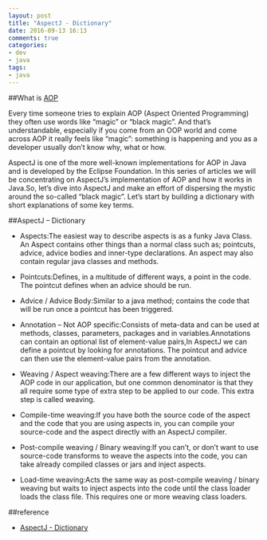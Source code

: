```yaml
---
layout: post
title: "AspectJ - Dictionary"
date: 2016-09-13 16:13
comments: true
categories: 
- dev
- java
tags:
- java
---
```

##What is [AOP](https://en.wikipedia.org/wiki/Aspect-oriented_programming)

Every time someone tries to explain AOP (Aspect Oriented Programming) they often use words like “magic” or “black magic”. And that’s understandable, especially if you come from an OOP world and come across AOP it really feels like “magic”: something is happening and you as a developer usually don’t know why, what or how.

AspectJ is one of the more well-known implementations for AOP in Java and is developed by the Eclipse Foundation. In this series of articles we will be concentrating on AspectJ’s implementation of AOP and how it works in Java.So, let’s dive into AspectJ and make an effort of dispersing the mystic around the so-called “black magic”. Let’s start by building a dictionary with short explanations of some key terms.

<!-- more -->

##AspectJ – Dictionary
+ Aspects:The easiest way to describe aspects is as a funky Java Class. An Aspect contains other things than a normal class such as; pointcuts, advice, advice bodies and inner-type declarations. An aspect may also contain regular java classes and methods.

+ Pointcuts:Defines, in a multitude of different ways, a point in the code. The pointcut defines when an advice should be run.

+ Advice / Advice Body:Similar to a java method; contains the code that will be run once a pointcut has been triggered.

+ Annotation – Not AOP specific:Consists of meta-data and can be used at methods, classes, parameters, packages and in variables.Annotations can contain an optional list of element-value pairs,In AspectJ we can define a pointcut by looking for annotations. The pointcut and advice can then use the element-value pairs from the annotation.

+ Weaving / Aspect weaving:There are a few different ways to inject the AOP code in our application, but one common denominator is that they all require some type of extra step to be applied to our code. This extra step is called weaving.

+ Compile-time weaving:If you have both the source code of the aspect and the code that you are using aspects in, you can compile your source-code and the aspect directly with an AspectJ compiler.

+ Post-compile weaving / Binary weaving:If you can’t, or don’t want to use source-code transforms to weave the aspects into the code, you can take already compiled classes or jars and inject aspects.

+ Load-time weaving:Acts the same way as post-compile weaving / binary weaving but waits to inject aspects into the code until the class loader loads the class file. This requires one or more weaving class loaders.

##reference
+ [AspectJ - Dictionary](http://blog.jayway.com/2015/09/03/aspectj-and-aop-the-black-magic-of-programming/)
